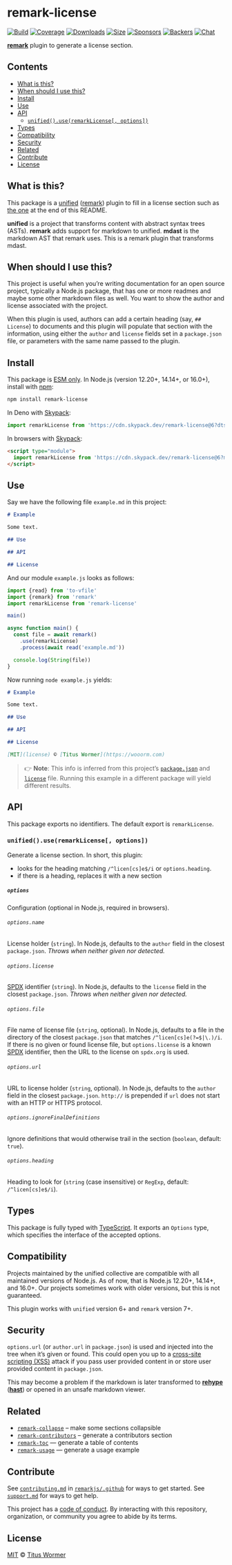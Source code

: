 # remark-license

[![Build][build-badge]][build]
[![Coverage][coverage-badge]][coverage]
[![Downloads][downloads-badge]][downloads]
[![Size][size-badge]][size]
[![Sponsors][sponsors-badge]][collective]
[![Backers][backers-badge]][collective]
[![Chat][chat-badge]][chat]

**[remark][]** plugin to generate a license section.

## Contents

*   [What is this?](#what-is-this)
*   [When should I use this?](#when-should-i-use-this)
*   [Install](#install)
*   [Use](#use)
*   [API](#api)
    *   [`unified().use(remarkLicense[, options])`](#unifieduseremarklicense-options)
*   [Types](#types)
*   [Compatibility](#compatibility)
*   [Security](#security)
*   [Related](#related)
*   [Contribute](#contribute)
*   [License](#license)

## What is this?

This package is a [unified][] ([remark][]) plugin to fill in a license section
such as [the one](#license) at the end of this README.

**unified** is a project that transforms content with abstract syntax trees
(ASTs).
**remark** adds support for markdown to unified.
**mdast** is the markdown AST that remark uses.
This is a remark plugin that transforms mdast.

## When should I use this?

This project is useful when you’re writing documentation for an open source
project, typically a Node.js package, that has one or more readmes and maybe
some other markdown files as well.
You want to show the author and license associated with the project.

When this plugin is used, authors can add a certain heading (say, `## License`)
to documents and this plugin will populate that section with the information,
using either the `author` and `license` fields set in a `package.json` file,
or parameters with the same name passed to the plugin.

## Install

This package is [ESM only](https://gist.github.com/sindresorhus/a39789f98801d908bbc7ff3ecc99d99c).
In Node.js (version 12.20+, 14.14+, or 16.0+), install with [npm][]:

```sh
npm install remark-license
```

In Deno with [Skypack][]:

```js
import remarkLicense from 'https://cdn.skypack.dev/remark-license@6?dts'
```

In browsers with [Skypack][]:

```html
<script type="module">
  import remarkLicense from 'https://cdn.skypack.dev/remark-license@6?min'
</script>
```

## Use

Say we have the following file `example.md` in this project:

```markdown
# Example

Some text.

## Use

## API

## License
```

And our module `example.js` looks as follows:

```js
import {read} from 'to-vfile'
import {remark} from 'remark'
import remarkLicense from 'remark-license'

main()

async function main() {
  const file = await remark()
    .use(remarkLicense)
    .process(await read('example.md'))

  console.log(String(file))
}
```

Now running `node example.js` yields:

```markdown
# Example

Some text.

## Use

## API

## License

[MIT](license) © [Titus Wormer](https://wooorm.com)
```

> 👉 **Note**: This info is inferred from this project’s
> [`package.json`][package-json] and [`license`][license] file.
> Running this example in a different package will yield different results.

## API

This package exports no identifiers.
The default export is `remarkLicense`.

### `unified().use(remarkLicense[, options])`

Generate a license section.
In short, this plugin:

*   looks for the heading matching `/^licen[cs]e$/i` or `options.heading`.
*   if there is a heading, replaces it with a new section

##### `options`

Configuration (optional in Node.js, required in browsers).

###### `options.name`

License holder (`string`).
In Node.js, defaults to the `author` field in the closest `package.json`.
*Throws when neither given nor detected.*

###### `options.license`

[SPDX][] identifier (`string`).
In Node.js, defaults to the `license` field in the closest `package.json`.
*Throws when neither given nor detected.*

###### `options.file`

File name of license file (`string`, optional).
In Node.js, defaults to a file in the directory of the closest `package.json`
that matches `/^licen[cs]e(?=$|\.)/i`.
If there is no given or found license file, but `options.license` is a known
[SPDX][] identifier, then the URL to the license on `spdx.org` is used.

###### `options.url`

URL to license holder (`string`, optional).
In Node.js, defaults to the `author` field in the closest `package.json`.
`http://` is prepended if `url` does not start with an HTTP or HTTPS protocol.

###### `options.ignoreFinalDefinitions`

Ignore definitions that would otherwise trail in the section (`boolean`,
default: `true`).

###### `options.heading`

Heading to look for (`string` (case insensitive) or `RegExp`, default:
`/^licen[cs]e$/i`).

## Types

This package is fully typed with [TypeScript][].
It exports an `Options` type, which specifies the interface of the accepted
options.

## Compatibility

Projects maintained by the unified collective are compatible with all maintained
versions of Node.js.
As of now, that is Node.js 12.20+, 14.14+, and 16.0+.
Our projects sometimes work with older versions, but this is not guaranteed.

This plugin works with `unified` version 6+ and `remark` version 7+.

## Security

`options.url` (or `author.url` in `package.json`) is used and injected into the
tree when it’s given or found.
This could open you up to a [cross-site scripting (XSS)][xss] attack if you pass
user provided content in or store user provided content in `package.json`.

This may become a problem if the markdown is later transformed to **[rehype][]**
(**[hast][]**) or opened in an unsafe markdown viewer.

## Related

*   [`remark-collapse`](https://github.com/Rokt33r/remark-collapse)
    – make some sections collapsible
*   [`remark-contributors`](https://github.com/hughsk/remark-contributors)
    – generate a contributors section
*   [`remark-toc`](https://github.com/remarkjs/remark-toc)
    — generate a table of contents
*   [`remark-usage`](https://github.com/remarkjs/remark-usage)
    — generate a usage example

## Contribute

See [`contributing.md`][contributing] in [`remarkjs/.github`][health] for ways
to get started.
See [`support.md`][support] for ways to get help.

This project has a [code of conduct][coc].
By interacting with this repository, organization, or community you agree to
abide by its terms.

## License

[MIT][license] © [Titus Wormer][author]

<!-- Definitions -->

[build-badge]: https://github.com/remarkjs/remark-license/workflows/main/badge.svg

[build]: https://github.com/remarkjs/remark-license/actions

[coverage-badge]: https://img.shields.io/codecov/c/github/remarkjs/remark-license.svg

[coverage]: https://codecov.io/github/remarkjs/remark-license

[downloads-badge]: https://img.shields.io/npm/dm/remark-license.svg

[downloads]: https://www.npmjs.com/package/remark-license

[size-badge]: https://img.shields.io/bundlephobia/minzip/remark-license.svg

[size]: https://bundlephobia.com/result?p=remark-license

[sponsors-badge]: https://opencollective.com/unified/sponsors/badge.svg

[backers-badge]: https://opencollective.com/unified/backers/badge.svg

[collective]: https://opencollective.com/unified

[chat-badge]: https://img.shields.io/badge/chat-discussions-success.svg

[chat]: https://github.com/remarkjs/remark/discussions

[npm]: https://docs.npmjs.com/cli/install

[skypack]: https://www.skypack.dev

[health]: https://github.com/remarkjs/.github

[contributing]: https://github.com/remarkjs/.github/blob/HEAD/contributing.md

[support]: https://github.com/remarkjs/.github/blob/HEAD/support.md

[coc]: https://github.com/remarkjs/.github/blob/HEAD/code-of-conduct.md

[license]: license

[author]: https://wooorm.com

[remark]: https://github.com/remarkjs/remark

[unified]: https://github.com/unifiedjs/unified

[spdx]: https://spdx.org/licenses/

[xss]: https://en.wikipedia.org/wiki/Cross-site_scripting

[typescript]: https://www.typescriptlang.org

[rehype]: https://github.com/rehypejs/rehype

[hast]: https://github.com/syntax-tree/hast

[package-json]: package.json
